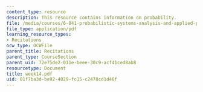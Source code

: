 ```yaml
---
content_type: resource
description: This resource contains information on probability.
file: /media/courses/6-041-probabilistic-systems-analysis-and-applied-probability-spring-2006/01f7ba3dbe924029fc15c2478cd1d46f_week14.pdf
file_type: application/pdf
learning_resource_types:
- Recitations
ocw_type: OCWFile
parent_title: Recitations
parent_type: CourseSection
parent_uid: 72e75de2-011e-beee-30c9-acf41ced8ab8
resourcetype: Document
title: week14.pdf
uid: 01f7ba3d-be92-4029-fc15-c2478cd1d46f
---
```

